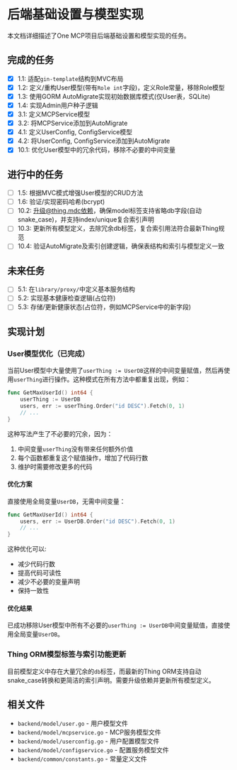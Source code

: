 # 后端基础设置与模型实现

本文档详细描述了One MCP项目后端基础设置和模型实现的任务。

## 完成的任务

- [x] 1.1: 适配`gin-template`结构到MVC布局
- [x] 1.2: 定义/重构User模型(带有`Role int`字段)，定义Role常量，移除Role模型
- [x] 1.3: 使用GORM AutoMigrate实现初始数据库模式(仅User表，SQLite)
- [x] 1.4: 实现Admin用户种子逻辑
- [x] 3.1: 定义MCPService模型
- [x] 3.2: 将MCPService添加到AutoMigrate
- [x] 4.1: 定义UserConfig, ConfigService模型
- [x] 4.2: 将UserConfig, ConfigService添加到AutoMigrate
- [x] 10.1: 优化User模型中的冗余代码，移除不必要的中间变量

## 进行中的任务

- [ ] 1.5: 根据MVC模式增强User模型的CRUD方法
- [ ] 1.6: 验证/实现密码哈希(bcrypt)
- [ ] 10.2: 升级@thing.mdc依赖，确保model标签支持省略db字段(自动snake_case)，并支持index/unique复合索引声明
- [ ] 10.3: 更新所有模型定义，去除冗余db标签，复合索引用法符合最新Thing规范
- [ ] 10.4: 验证AutoMigrate及索引创建逻辑，确保表结构和索引与模型定义一致

## 未来任务

- [ ] 5.1: 在`library/proxy/`中定义基本服务结构
- [ ] 5.2: 实现基本健康检查逻辑(占位符)
- [ ] 5.3: 存储/更新健康状态(占位符，例如MCPService中的新字段)

## 实现计划

### User模型优化（已完成）

当前User模型中大量使用了`userThing := UserDB`这样的中间变量赋值，然后再使用`userThing`进行操作。这种模式在所有方法中都重复出现，例如：

```go
func GetMaxUserId() int64 {
    userThing := UserDB
    users, err := userThing.Order("id DESC").Fetch(0, 1)
    // ...
}
```

这种写法产生了不必要的冗余，因为：
1. 中间变量`userThing`没有带来任何额外价值
2. 每个函数都重复这个赋值操作，增加了代码行数
3. 维护时需要修改更多的代码

#### 优化方案

直接使用全局变量`UserDB`，无需中间变量：

```go
func GetMaxUserId() int64 {
    users, err := UserDB.Order("id DESC").Fetch(0, 1)
    // ...
}
```

这种优化可以:
- 减少代码行数
- 提高代码可读性
- 减少不必要的变量声明
- 保持一致性

#### 优化结果

已成功移除User模型中所有不必要的`userThing := UserDB`中间变量赋值，直接使用全局变量`UserDB`。

### Thing ORM模型标签与索引功能更新

目前模型定义中存在大量冗余的`db`标签，而最新的Thing ORM支持自动snake_case转换和更简洁的索引声明。需要升级依赖并更新所有模型定义。

## 相关文件

- `backend/model/user.go` - 用户模型文件
- `backend/model/mcpservice.go` - MCP服务模型文件
- `backend/model/userconfig.go` - 用户配置模型文件
- `backend/model/configservice.go` - 配置服务模型文件
- `backend/common/constants.go` - 常量定义文件 
